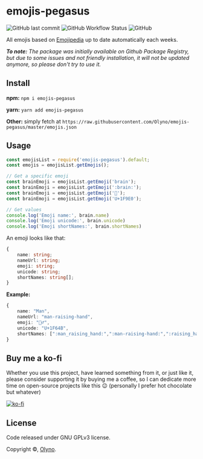# emojis-pegasus

![GitHub last commit](https://img.shields.io/github/last-commit/Olyno/emojis-pegasus?style=flat-square) ![GitHub Workflow Status](https://img.shields.io/github/workflow/status/Olyno/emojis-pegasus/Check%20if%20build?style=flat-square) ![GitHub](https://img.shields.io/github/license/Olyno/emojis-pegasus?style=flat-square)

All emojis based on [Emojipedia](https://emojipedia.org) up to date automatically each weeks.

***To note:** The package was initially available on Github Package Registry, but due to some issues and not friendly installation, it will not be updated anymore, so please don't try to use it.*

## Install

**npm:** ``npm i emojis-pegasus``

**yarn:** ``yarn add emojis-pegasus``

**Other:** simply fetch at ``https://raw.githubusercontent.com/Olyno/emojis-pegasus/master/emojis.json``

## Usage

```js
const emojisList = require('emojis-pegasus').default;
const emojis = emojisList.getEmojis();

// Get a specific emoji
const brainEmoji = emojisList.getEmoji('brain');
const brainEmoji = emojisList.getEmoji(':brain:');
const brainEmoji = emojisList.getEmoji('🧠');
const brainEmoji = emojisList.getEmoji('U+1F9E0');

// Get values
console.log('Emoji name:', brain.name)
console.log('Emoji unicode:', brain.unicode)
console.log('Emoji shortNames:', brain.shortNames)
```

An emoji looks like that:

```ts
{
    name: string;
    nameUrl: string;
    emoji: string;
    unicode: string;
    shortNames: string[]; 
}
```

**Example:**

```ts
{
    name: "Man",
    nameUrl: "man-raising-hand",
    emoji: "🙋‍♂️",
    unicode: "U+1F64B‍",
    shortNames: [":man_raising_hand:",":man-raising-hand:",":raising_hand_man:"]
}
```

## Buy me a ko-fi

Whether you use this project, have learned something from it, or just like it, please consider supporting it by buying me a coffee, so I can dedicate more time on open-source projects like this 😉 (personally I prefer hot chocolate but whatever)

[![ko-fi](https://www.ko-fi.com/img/githubbutton_sm.svg)](https://ko-fi.com/olyno)

## License

Code released under GNU GPLv3 license.

Copyright ©, [Olyno](https://github.com/Olyno).